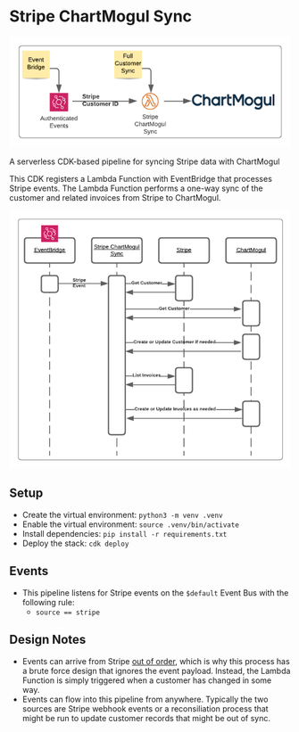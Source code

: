 
# Stripe ChartMogul Sync

![Architecture](/assets/architecture.png)

A serverless CDK-based pipeline for syncing Stripe data with ChartMogul

This CDK registers a Lambda Function with EventBridge that processes Stripe events. The Lambda Function performs a one-way sync of the customer and related invoices from Stripe to ChartMogul.

![Sequence Diagram](/assets/sequence-diagram.png)

## Setup

- Create the virtual environment: `python3 -m venv .venv`
- Enable the virtual environment: `source .venv/bin/activate`
- Install dependencies: `pip install -r requirements.txt`
- Deploy the stack: `cdk deploy`

## Events
- This pipeline listens for Stripe events on the `$default` Event Bus with the following rule:
  - `source == stripe`

## Design Notes

- Events can arrive from Stripe [out of order](https://stripe.com/docs/webhooks/best-practices#event-ordering), which is why this process has a brute force design that ignores the event payload. Instead, the Lambda Function is simply triggered when a customer has changed in some way.
- Events can flow into this pipeline from anywhere. Typically the two sources are Stripe webhook events or a reconsiliation process that might be run to update customer records that might be out of sync.